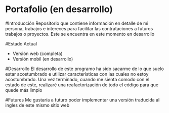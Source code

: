 # Portafolio (en desarrollo)

#Introducción
Repositorio que contiene información en detalle de mi persona, trabajos e intereces para facilitar las contrataciones a futuros trabajos o proyectos. Este se encuentra en este momento en desarrollo

#Estado Actual
- Versión web (completa) 
- Versión mobil (en desarrollo)

#Desarrollo
El desarrollo de este programo ha sido sacarme de lo que suelo estar acostumbrado e utilizar características con las cuales no estoy acostumbrado. Una vez terminado, cuando me sienta comodo con el estado de este, realizaré una reafactorización de todo el código para que quede más limpio

#Futures
Me gustaría a futuro poder implementar una versión traducida al ingles de este mismo sitio web
